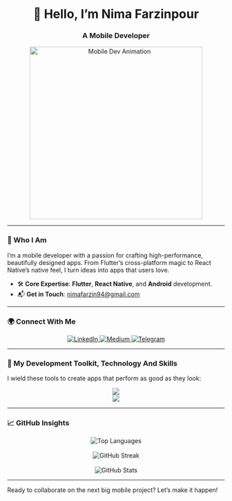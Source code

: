 <div align="center">
  <h1>👋 Hello, I’m Nima Farzinpour</h1>
  <h3>A Mobile Developer</h3>
  <img src="https://media.giphy.com/media/qgQUggAC3Pfv687qPC/giphy.gif" alt="Mobile Dev Animation" width="400"/>
</div>

---

### 🌟 Who I Am
I’m a mobile developer with a passion for crafting high-performance, beautifully designed apps. From Flutter’s cross-platform magic to React Native’s native feel, I turn ideas into apps that users love.

- 🛠️ **Core Expertise**: **Flutter**, **React Native**, and **Android** development.  
- 📬 **Get in Touch**: [nimafarzin94@gmail.com](mailto:nimafarzin94@gmail.com)  

---

### 🌍 Connect With Me
<div align="center">
  <a href="https://www.linkedin.com/in/nimafarzin-pr" target="_blank">
    <img src="https://img.shields.io/badge/LinkedIn-0A66C2?style=flat-square&logo=linkedin&logoColor=white" alt="LinkedIn"/>
  </a>
  <a href="https://nimafarzin-pr.medium.com/" target="_blank">
    <img src="https://img.shields.io/badge/Medium-000000?style=flat-square&logo=medium&logoColor=white" alt="Medium"/>
  </a>
  <a href="https://t.me/nimafarzin_pr" target="_blank">
    <img src="https://img.shields.io/badge/Telegram-0088cc?style=flat-square&logo=telegram&logoColor=white" alt="Telegram"/>
  </a>
</div>

---

### 🧰 My Development Toolkit, Technology And Skills
I wield these tools to create apps that perform as good as they look:

<div align="center">
  <img src="https://skillicons.dev/icons?i=flutter,dart,react,java,kotlin,androidstudio,apple,firebase,bitbucket,docker,typescript,javascript,html,css,figma,py" />
  <br/>
  <img src="https://skillicons.dev/icons?i=git,github,postman,vscode" />
</div>

---

### 📈 GitHub Insights
<div align="center">
  <img src="https://github-readme-stats.vercel.app/api/top-langs?username=nimafarzin-pr&show_icons=true&locale=en&layout=compact&theme=dracula" alt="Top Languages" />
  <br/><br/>
  <img src="https://github-readme-streak-stats.herokuapp.com/?user=nimafarzin-pr&theme=dracula&hide_border=true" alt="GitHub Streak" />
  <br/><br/>
  <img src="https://github-readme-stats.vercel.app/api?username=nimafarzin-pr&show_icons=true&locale=en&count_private=true&theme=dracula" alt="GitHub Stats" />
</div>

---


Ready to collaborate on the next big mobile project? Let’s make it happen!
